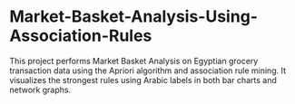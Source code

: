 # Market-Basket-Analysis-Using-Association-Rules
This project performs Market Basket Analysis on Egyptian grocery transaction data using the Apriori algorithm and association rule mining. It visualizes the strongest rules using Arabic labels in both bar charts and network graphs.
